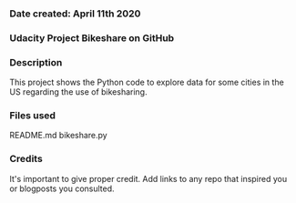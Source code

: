 ### Date created: April 11th 2020

### Udacity Project Bikeshare on GitHub

### Description
This project shows the Python code to explore data for some cities in the US regarding the use of bikesharing.

### Files used
README.md
bikeshare.py

### Credits
It's important to give proper credit. Add links to any repo that inspired you or blogposts you consulted.
